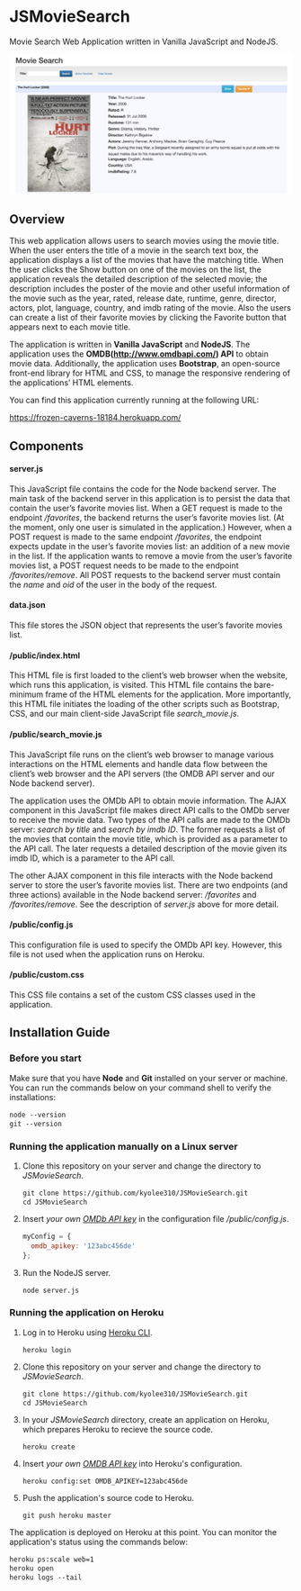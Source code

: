 # JSMovieSearch

Movie Search Web Application written in Vanilla JavaScript and NodeJS.

<img src="https://github.com/kyolee310/JSMovieSearch/blob/master/screenshot.png" width="600">

## Overview

This web application allows users to search movies using the movie title. When the user enters the title of a movie in the search text box, the application displays a list of the movies that have the matching title. When the user clicks the Show button on one of the movies on the list, the application reveals the detailed description of the selected movie; the description includes the poster of the movie and other useful information of the movie such as the year, rated, release date, runtime, genre, director, actors, plot, language, country, and imdb rating of the movie. Also the users can create a list of their favorite movies by clicking the Favorite button that appears next to each movie title. 

The application is written in **Vanilla JavaScript** and **NodeJS**. The application uses the **OMDB(http://www.omdbapi.com/) API** to obtain movie data. Additionally, the application uses **Bootstrap**, an open-source front-end library for HTML and CSS, to manage the responsive rendering of the applications’ HTML elements. 

You can find this application currently running at the following URL:

https://frozen-caverns-18184.herokuapp.com/

## Components

#### server.js

This JavaScript file contains the code for the Node backend server. The main task of the backend server in this application is to persist the data that contain the user’s favorite movies list. When a GET request is made to the endpoint _/favorites_, the backend returns the user’s favorite movies list. (At the moment, only one user is simulated in the application.) However, when a POST request is made to the same endpoint _/favorites_, the endpoint expects update in the user’s favorite movies list: an addition of a new movie in the list. If the application wants to remove a movie from the user’s favorite movies list, a POST request needs to be made to the endpoint _/favorites/remove_. All POST requests to the backend server must contain the _name_ and _oid_ of the user in the body of the request.

#### data.json

This file stores the JSON object that represents the user’s favorite movies list.

#### /public/index.html

This HTML file is first loaded to the client’s web browser when the website, which runs this application, is visited. This HTML file contains the bare-minimum frame of the HTML elements for the application. More importantly, this HTML file initiates the loading of the other scripts such as Bootstrap, CSS, and our main client-side JavaScript file _search_movie.js_.

#### /public/search_movie.js

This JavaScript file runs on the client’s web browser to manage various interactions on the HTML elements and handle data flow between the client’s web browser and the API servers (the OMDB API server and our Node backend server).

The application uses the OMDb API to obtain movie information. The AJAX component in this JavaScript file makes direct API calls to the OMDb server to receive the movie data. Two types of the API calls are made to the OMDb server: _search by title_ and _search by imdb ID_. The former requests a list of the movies that contain the movie title, which is provided as a parameter to the API call. The later requests a detailed description of the movie given its imdb ID, which is a parameter to the API call.

The other AJAX component in this file interacts with the Node backend server to store the user’s favorite movies list. There are two endpoints (and three actions) available in the Node backend server: _/favorites_ and _/favorites/remove_. See the description of _server.js_ above for more detail.

#### /public/config.js

This configuration file is used to specify the OMDb API key. However, this file is not used when the application runs on Heroku.

#### /public/custom.css

This CSS file contains a set of the custom CSS classes used in the application. 

## Installation Guide

### Before you start

Make sure that you have **Node** and **Git** installed on your server or machine. You can run the commands below on your command shell to verify the installations:

   ```
   node --version
   git --version
   ```

### Running the application manually on a Linux server

1. Clone this repository on your server and change the directory to _JSMovieSearch_.
   ```
   git clone https://github.com/kyolee310/JSMovieSearch.git
   cd JSMovieSearch
   ```

2. Insert _your own [OMDb API key](http://www.omdbapi.com/)_ in the configuration file _/public/config.js_.
   ```javascript
   myConfig = {
     omdb_apikey: '123abc456de'
   };
   ```

3. Run the NodeJS server.
   ```
   node server.js
   ```

### Running the application on Heroku

1. Log in to Heroku using [Heroku CLI](https://devcenter.heroku.com/articles/heroku-cli).
   ```
   heroku login
   ```

2. Clone this repository on your server and change the directory to _JSMovieSearch_.
   ```
   git clone https://github.com/kyolee310/JSMovieSearch.git
   cd JSMovieSearch
   ```

3. In your _JSMovieSearch_ directory, create an application on Heroku, which prepares Heroku to recieve the source code.
   ```
   heroku create
   ```

4. Insert _your own [OMDB API key](http://www.omdbapi.com/)_ into Heroku's configuration.
   ```
   heroku config:set OMDB_APIKEY=123abc456de
   ```
   
5. Push the application's source code to Heroku.
   ```
   git push heroku master
   ```

The application is deployed on Heroku at this point. You can monitor the application's status using the commands below:
   ```
   heroku ps:scale web=1
   heroku open
   heroku logs --tail
   ```
